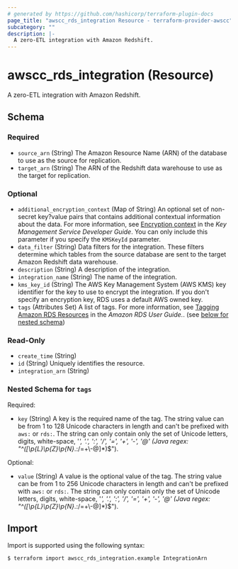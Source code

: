 ```yaml
---
# generated by https://github.com/hashicorp/terraform-plugin-docs
page_title: "awscc_rds_integration Resource - terraform-provider-awscc"
subcategory: ""
description: |-
  A zero-ETL integration with Amazon Redshift.
---
```


# awscc_rds_integration (Resource)

A zero-ETL integration with Amazon Redshift.



<!-- schema generated by tfplugindocs -->
## Schema

### Required

- `source_arn` (String) The Amazon Resource Name (ARN) of the database to use as the source for replication.
- `target_arn` (String) The ARN of the Redshift data warehouse to use as the target for replication.

### Optional

- `additional_encryption_context` (Map of String) An optional set of non-secret key?value pairs that contains additional contextual information about the data. For more information, see [Encryption context](https://docs.aws.amazon.com/kms/latest/developerguide/concepts.html#encrypt_context) in the *Key Management Service Developer Guide*.
 You can only include this parameter if you specify the ``KMSKeyId`` parameter.
- `data_filter` (String) Data filters for the integration. These filters determine which tables from the source database are sent to the target Amazon Redshift data warehouse.
- `description` (String) A description of the integration.
- `integration_name` (String) The name of the integration.
- `kms_key_id` (String) The AWS Key Management System (AWS KMS) key identifier for the key to use to encrypt the integration. If you don't specify an encryption key, RDS uses a default AWS owned key.
- `tags` (Attributes Set) A list of tags. For more information, see [Tagging Amazon RDS Resources](https://docs.aws.amazon.com/AmazonRDS/latest/UserGuide/USER_Tagging.html) in the *Amazon RDS User Guide.*. (see [below for nested schema](#nestedatt--tags))

### Read-Only

- `create_time` (String)
- `id` (String) Uniquely identifies the resource.
- `integration_arn` (String)

<a id="nestedatt--tags"></a>
### Nested Schema for `tags`

Required:

- `key` (String) A key is the required name of the tag. The string value can be from 1 to 128 Unicode characters in length and can't be prefixed with ``aws:`` or ``rds:``. The string can only contain only the set of Unicode letters, digits, white-space, '_', '.', ':', '/', '=', '+', '-', '@' (Java regex: "^([\\p{L}\\p{Z}\\p{N}_.:/=+\\-@]*)$").

Optional:

- `value` (String) A value is the optional value of the tag. The string value can be from 1 to 256 Unicode characters in length and can't be prefixed with ``aws:`` or ``rds:``. The string can only contain only the set of Unicode letters, digits, white-space, '_', '.', ':', '/', '=', '+', '-', '@' (Java regex: "^([\\p{L}\\p{Z}\\p{N}_.:/=+\\-@]*)$").

## Import

Import is supported using the following syntax:

```shell
$ terraform import awscc_rds_integration.example IntegrationArn
```
